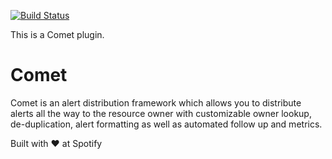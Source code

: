 [![Build Status](https://travis-ci.com/spotify/comet-common.svg?token=VGx9AnFYBzGviKergtST&branch=master)](https://travis-ci.com/spotify/comet-common)

This is a Comet plugin.

# Comet
Comet is an alert distribution framework which allows you to distribute alerts all the way to the resource owner with customizable owner lookup, de-duplication, alert formatting as well as automated follow up and metrics.

Built with ❤️ at Spotify

